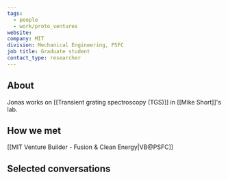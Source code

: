 ```yaml
---
tags:
  - people
  - work/proto_ventures
website: 
company: MIT
division: Mechanical Engineering, PSFC
job title: Graduate student
contact_type: researcher
---
```

## About
Jonas works on [[Transient grating spectroscopy (TGS)]] in [[Mike Short]]'s lab.

## How we met
[[MIT Venture Builder - Fusion & Clean Energy|VB@PSFC]]

## Selected conversations
